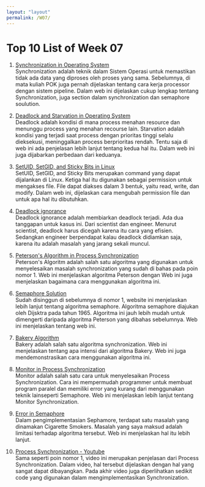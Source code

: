 ```yaml
---
layout: "layout"
permalink: /W07/
---
```


# Top 10 List of Week 07

1. [Synchronization in Operating System](https://www.guru99.com/process-synchronization.html)<br>
Synchronization adalah teknik dalam Sistem Operasi untuk memastikan tidak ada data yang diproses oleh proses yang sama. Sebelumnya, di mata kuliah POK juga pernah dijelaskan tentang cara kerja processor dengan sistem pipeline. Dalam web ini dijelaskan cukup lengkap tentang Synchronization, juga section dalam synchronization dan semaphore soulution.

2. [Deadlock and Starvation in Operating System](https://www.geeksforgeeks.org/difference-between-deadlock-and-starvation-in-os/)<br>
Deadlock adalah kondisi di mana process menahan resource dan menunggu process yang menahan recourse lain. Starvation adalah kondisi yang terjadi saat process dengan prioritas tinggi selalu dieksekusi, meninggalkan process berprioritas rendah. Tentu saja di web ini ada penjelasan lebih lanjut tentang kedua hal itu. Dalam web ini juga dijabarkan perbedaan dari keduanya.

3. [SetUID, SetGID, and Sticky Bits in Linux](https://www.geeksforgeeks.org/setuid-setgid-and-sticky-bits-in-linux-file-permissions/)<br>
SetUID, SetGID, and Sticky Bits merupakan command yang dapat dijalankan di Linux. Ketiga hal itu digunakan sebagai permission untuk mengakses file. File dapat diakses dalam 3 bentuk, yaitu read, write, dan modify. Dalam web ini, dijelaskan cara mengubah permission file dan untuk apa hal itu dibutuhkan.

4. [Deadlock ignorance](https://www.geeksforgeeks.org/deadlock-ignorance-in-operating-system/)<br>
Deadlock ignorance adalah membiarkan deadlock terjadi. Ada dua tanggapan untuk kasus ini. Dari scientist dan engineer. Menurut scientist, deadlock harus dicegah karena itu cara yang efisien. Sedangkan engineer berpendapat kalau deadlock didiamkan saja, karena itu adalah masalah yang jarang sekali muncul.

5. [Peterson's Algorithm in Process Synchronization](https://www.geeksforgeeks.org/petersons-algorithm-in-process-synchronization/)<br>
Peterson's Algoritm adalah salah satu algoritma yang digunakan untuk menyelesaikan masalah synchronization yang sudah di bahas pada poin nomor 1. Web ini menjelaskan algoritma Peterson dengan Web ini juga menjelaskan bagaimana cara menggunakan algoritma ini.

6. [Semaphore Solution](https://www.geeksforgeeks.org/semaphores-in-process-synchronization/)<br>
Sudah disinggun di sebelumnya di nomor 1, website ini menjelaskan lebih lanjut tentang algoritma semaphore. Algoritma semaphore diajukan oleh Dijsktra pada tahun 1965. Algoritma ini jauh lebih mudah untuk dimengerti daripada algoritma Peterson yang dibahas sebelumnya. Web ini menjelaskan tentang web ini.

7. [Bakery Algorithm](https://www.geeksforgeeks.org/bakery-algorithm-in-process-synchronization/)<br>
Bakery adalah salah satu algoritma synchronization. Web ini menjelaskan tentang apa intensi dari algoritma Bakery. Web ini juga mendemonstrasikan cara menggunakan algoritma ini.

8. [Monitor in Process Synchronization](https://www.geeksforgeeks.org/monitors-in-process-synchronization/)<br>
Monitor adalah salah satu cara untuk menyelesaikan Process Synchronization. Cara ini mempermudah programmer untuk membuat program paralel dan memiliki error yang kurang dari menggunakan teknik lainseperti Semaphore. Web ini menjelaskan lebih lanjut tentang Monitor Synchronization.

9. [Error in Semaphore](http://www.opencsf.org/Books/csf/html/CigSmokers.html)<br>
Dalam pengimplementasian Sephamore, terdapat satu masalah yang dinamakan Cigarette Smokers. Masalah yang saya maksud adalah limitasi terhadap algoritma tersebut. Web ini menjelaskan hal itu lebih lanjut.

10. [Process Synchronization - Youtube](https://www.youtube.com/watch?v=eKKc0d7kzww&ab_channel)<br>
Sama seperti poin nomor 1, video ini merupakan penjelasan dari Process Synchronization. Dalam video, hal tersebut dijelaskan dengan hal yang sangat dapat dibayangkan. Pada akhir video juga diperlihatkan sedikit code yang digunakan dalam mengimplementasikan Synchronization.